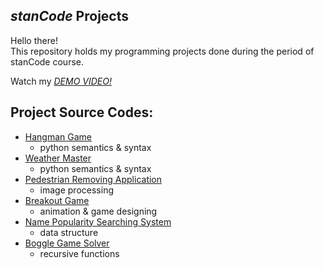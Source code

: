 ## *stanCode* Projects
Hello there!\
This repository holds my programming projects done during the period of stanCode course.

Watch my *[DEMO VIDEO!](https://drive.google.com/drive/folders/1Gi3bn9qPW_gR0ISyGzVPLd5Bztdvd7rF?fbclid=IwAR36BW3v_bHn-Idsh-0_ROSWLwrXOzoervZId25OOzH2LX4b6FCGDfULdDg)*

## Project Source Codes:
* [Hangman Game](https://github.com/Lili-Wang-Code/sc-projects/blob/main/stanCode_Projects/hangman_game/hangman.py)
  * python semantics & syntax
* [Weather Master](https://github.com/Lili-Wang-Code/sc-projects/blob/main/stanCode_Projects/weather_master/weather_master.py)
  * python semantics & syntax
* [Pedestrian Removing Application](https://github.com/Lili-Wang-Code/sc-projects/blob/main/stanCode_Projects/pedestrian_removing_application/stanCodoshop.py)
  * image processing
* [Breakout Game](https://github.com/Lili-Wang-Code/sc-projects/blob/main/stanCode_Projects/break_out_game/breakout.py)
  *  animation & game designing
* [Name Popularity Searching System](https://github.com/Lili-Wang-Code/sc-projects/blob/main/stanCode_Projects/name_searching_system/babygraphics.py)
  *  data structure
* [Boggle Game Solver](https://github.com/Lili-Wang-Code/sc-projects/blob/main/stanCode_Projects/boggle_game_solver/boggle.py) 
  * recursive functions 
